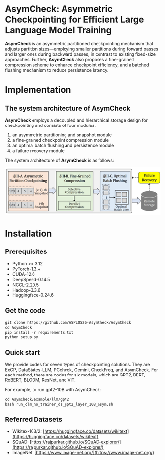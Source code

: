 # AsymCheck: Asymmetric Checkpointing for Efficient Large Language Model Training

**AsymCheck** is an asymmetric partitioned checkpointing mechanism that adjusts partition sizes—employing smaller partitions during forward passes and larger ones during backward passes, in contrast to existing fixed-size approaches.
Further, **AsymCheck** also proposes a fine-grained compression scheme to enhance checkpoint efficiency, and a batched flushing mechanism to reduce persistence latency.

# Implementation

## The system architecture of AsymCheck
**AsymCheck** employs a decoupled and hierarchical storage design for checkpointing and consists of four modules:

1. an asymmetric partitioning and snapshot module
2. a fine-grained checkpoint compression module
3. an optimal batch flushing and persistence module
4. a failure recovery module


The system architecture of **AsymCheck** is as follows: 

<center class ='img'>
<img src="checkpoint_workflow_.png" width="600px" />
</center>


# Installation

## **Prerequisites**
- Python >= 3.12
- PyTorch-1.3.+
- CUDA-12.6
- DeepSpeed-0.14.5 
- NCCL-2.20.5 
- Hadoop-3.3.6
- Huggingface-0.24.6


## **Get the code**
``` shell
git clone https://github.com/ASPLOS26-AsymCheck/AsymCheck
cd AsymCheck
pip install -r requirements.txt
python setup.py
```

## **Quick start**

We provide codes for seven types of checkpointing solutions. They are ExCP, DataStates-LLM, PCcheck, Gemini, CheckFreq, and AsymCheck. For each method, there are codes for six models, which are GPT2, BERT, RoBERT, BLOOM, ResNet, and ViT.

For example, to run gpt2-10B with AsymCheck:


``` shell
cd AsymCheck/example/llm/gpt2
bash run_clm_no_trainer_ds_gpt2_layer_10B_asym.sh
```


## **Referred Datasets**


- Wikitex-103/2: [https://huggingface.co/datasets/wikitext](https://huggingface.co/datasets/wikitext)
- SQuAD: [https://rajpurkar.github.io/SQuAD-explorer/](https://rajpurkar.github.io/SQuAD-explorer/)
- ImageNet: [https://www.image-net.org/](https://www.image-net.org/)



